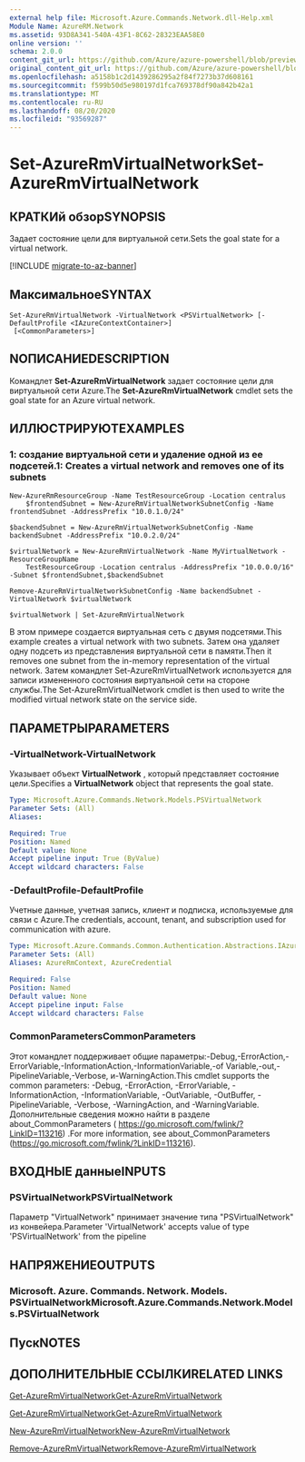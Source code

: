 ```yaml
---
external help file: Microsoft.Azure.Commands.Network.dll-Help.xml
Module Name: AzureRM.Network
ms.assetid: 93D8A341-540A-43F1-8C62-28323EAA58E0
online version: ''
schema: 2.0.0
content_git_url: https://github.com/Azure/azure-powershell/blob/preview/src/ResourceManager/Network/Commands.Network/help/Set-AzureRmVirtualNetwork.md
original_content_git_url: https://github.com/Azure/azure-powershell/blob/preview/src/ResourceManager/Network/Commands.Network/help/Set-AzureRmVirtualNetwork.md
ms.openlocfilehash: a5158b1c2d1439286295a2f84f7273b37d608161
ms.sourcegitcommit: f599b50d5e980197d1fca769378df90a842b42a1
ms.translationtype: MT
ms.contentlocale: ru-RU
ms.lasthandoff: 08/20/2020
ms.locfileid: "93569287"
---
```

# <span data-ttu-id="81e1f-101">Set-AzureRmVirtualNetwork</span><span class="sxs-lookup"><span data-stu-id="81e1f-101">Set-AzureRmVirtualNetwork</span></span>

## <span data-ttu-id="81e1f-102">КРАТКИй обзор</span><span class="sxs-lookup"><span data-stu-id="81e1f-102">SYNOPSIS</span></span>
<span data-ttu-id="81e1f-103">Задает состояние цели для виртуальной сети.</span><span class="sxs-lookup"><span data-stu-id="81e1f-103">Sets the goal state for a virtual network.</span></span>

[!INCLUDE [migrate-to-az-banner](../../includes/migrate-to-az-banner.md)]

## <span data-ttu-id="81e1f-104">Максимальное</span><span class="sxs-lookup"><span data-stu-id="81e1f-104">SYNTAX</span></span>

```
Set-AzureRmVirtualNetwork -VirtualNetwork <PSVirtualNetwork> [-DefaultProfile <IAzureContextContainer>]
 [<CommonParameters>]
```

## <span data-ttu-id="81e1f-105">NОПИСАНИЕ</span><span class="sxs-lookup"><span data-stu-id="81e1f-105">DESCRIPTION</span></span>
<span data-ttu-id="81e1f-106">Командлет **Set-AzureRmVirtualNetwork** задает состояние цели для виртуальной сети Azure.</span><span class="sxs-lookup"><span data-stu-id="81e1f-106">The **Set-AzureRmVirtualNetwork** cmdlet sets the goal state for an Azure virtual network.</span></span>

## <span data-ttu-id="81e1f-107">ИЛЛЮСТРИРУЮТ</span><span class="sxs-lookup"><span data-stu-id="81e1f-107">EXAMPLES</span></span>

### <span data-ttu-id="81e1f-108">1: создание виртуальной сети и удаление одной из ее подсетей.</span><span class="sxs-lookup"><span data-stu-id="81e1f-108">1: Creates a virtual network and removes one of its subnets</span></span>
```
New-AzureRmResourceGroup -Name TestResourceGroup -Location centralus
    $frontendSubnet = New-AzureRmVirtualNetworkSubnetConfig -Name frontendSubnet -AddressPrefix "10.0.1.0/24"

$backendSubnet = New-AzureRmVirtualNetworkSubnetConfig -Name backendSubnet -AddressPrefix "10.0.2.0/24"

$virtualNetwork = New-AzureRmVirtualNetwork -Name MyVirtualNetwork -ResourceGroupName 
    TestResourceGroup -Location centralus -AddressPrefix "10.0.0.0/16" -Subnet $frontendSubnet,$backendSubnet

Remove-AzureRmVirtualNetworkSubnetConfig -Name backendSubnet -VirtualNetwork $virtualNetwork

$virtualNetwork | Set-AzureRmVirtualNetwork
```

<span data-ttu-id="81e1f-109">В этом примере создается виртуальная сеть с двумя подсетями.</span><span class="sxs-lookup"><span data-stu-id="81e1f-109">This example creates a virtual network with two subnets.</span></span> <span data-ttu-id="81e1f-110">Затем она удаляет одну подсеть из представления виртуальной сети в памяти.</span><span class="sxs-lookup"><span data-stu-id="81e1f-110">Then it removes one subnet from the in-memory representation of the virtual network.</span></span> <span data-ttu-id="81e1f-111">Затем командлет Set-AzureRmVirtualNetwork используется для записи измененного состояния виртуальной сети на стороне службы.</span><span class="sxs-lookup"><span data-stu-id="81e1f-111">The Set-AzureRmVirtualNetwork cmdlet is then used to write the modified virtual network state on the service side.</span></span>

## <span data-ttu-id="81e1f-112">ПАРАМЕТРЫ</span><span class="sxs-lookup"><span data-stu-id="81e1f-112">PARAMETERS</span></span>

### <span data-ttu-id="81e1f-113">-VirtualNetwork</span><span class="sxs-lookup"><span data-stu-id="81e1f-113">-VirtualNetwork</span></span>
<span data-ttu-id="81e1f-114">Указывает объект **VirtualNetwork** , который представляет состояние цели.</span><span class="sxs-lookup"><span data-stu-id="81e1f-114">Specifies a **VirtualNetwork** object that represents the goal state.</span></span>

```yaml
Type: Microsoft.Azure.Commands.Network.Models.PSVirtualNetwork
Parameter Sets: (All)
Aliases: 

Required: True
Position: Named
Default value: None
Accept pipeline input: True (ByValue)
Accept wildcard characters: False
```

### <span data-ttu-id="81e1f-115">-DefaultProfile</span><span class="sxs-lookup"><span data-stu-id="81e1f-115">-DefaultProfile</span></span>
<span data-ttu-id="81e1f-116">Учетные данные, учетная запись, клиент и подписка, используемые для связи с Azure.</span><span class="sxs-lookup"><span data-stu-id="81e1f-116">The credentials, account, tenant, and subscription used for communication with azure.</span></span>

```yaml
Type: Microsoft.Azure.Commands.Common.Authentication.Abstractions.IAzureContextContainer
Parameter Sets: (All)
Aliases: AzureRmContext, AzureCredential

Required: False
Position: Named
Default value: None
Accept pipeline input: False
Accept wildcard characters: False
```

### <span data-ttu-id="81e1f-117">CommonParameters</span><span class="sxs-lookup"><span data-stu-id="81e1f-117">CommonParameters</span></span>
<span data-ttu-id="81e1f-118">Этот командлет поддерживает общие параметры:-Debug,-ErrorAction,-ErrorVariable,-InformationAction,-InformationVariable,-of Variable,-out,-PipelineVariable,-Verbose, и-WarningAction.</span><span class="sxs-lookup"><span data-stu-id="81e1f-118">This cmdlet supports the common parameters: -Debug, -ErrorAction, -ErrorVariable, -InformationAction, -InformationVariable, -OutVariable, -OutBuffer, -PipelineVariable, -Verbose, -WarningAction, and -WarningVariable.</span></span> <span data-ttu-id="81e1f-119">Дополнительные сведения можно найти в разделе about_CommonParameters ( https://go.microsoft.com/fwlink/?LinkID=113216) .</span><span class="sxs-lookup"><span data-stu-id="81e1f-119">For more information, see about_CommonParameters (https://go.microsoft.com/fwlink/?LinkID=113216).</span></span>

## <span data-ttu-id="81e1f-120">ВХОДНЫЕ данные</span><span class="sxs-lookup"><span data-stu-id="81e1f-120">INPUTS</span></span>

### <span data-ttu-id="81e1f-121">PSVirtualNetwork</span><span class="sxs-lookup"><span data-stu-id="81e1f-121">PSVirtualNetwork</span></span>
<span data-ttu-id="81e1f-122">Параметр "VirtualNetwork" принимает значение типа "PSVirtualNetwork" из конвейера.</span><span class="sxs-lookup"><span data-stu-id="81e1f-122">Parameter 'VirtualNetwork' accepts value of type 'PSVirtualNetwork' from the pipeline</span></span>

## <span data-ttu-id="81e1f-123">НАПРЯЖЕНИЕ</span><span class="sxs-lookup"><span data-stu-id="81e1f-123">OUTPUTS</span></span>

### <span data-ttu-id="81e1f-124">Microsoft. Azure. Commands. Network. Models. PSVirtualNetwork</span><span class="sxs-lookup"><span data-stu-id="81e1f-124">Microsoft.Azure.Commands.Network.Models.PSVirtualNetwork</span></span>

## <span data-ttu-id="81e1f-125">Пуск</span><span class="sxs-lookup"><span data-stu-id="81e1f-125">NOTES</span></span>

## <span data-ttu-id="81e1f-126">ДОПОЛНИТЕЛЬНЫЕ ССЫЛКИ</span><span class="sxs-lookup"><span data-stu-id="81e1f-126">RELATED LINKS</span></span>

[<span data-ttu-id="81e1f-127">Get-AzureRmVirtualNetwork</span><span class="sxs-lookup"><span data-stu-id="81e1f-127">Get-AzureRmVirtualNetwork</span></span>](./Get-AzureRmVirtualNetwork.md)

[<span data-ttu-id="81e1f-128">Get-AzureRmVirtualNetwork</span><span class="sxs-lookup"><span data-stu-id="81e1f-128">Get-AzureRmVirtualNetwork</span></span>](./Get-AzureRmVirtualNetwork.md)

[<span data-ttu-id="81e1f-129">New-AzureRmVirtualNetwork</span><span class="sxs-lookup"><span data-stu-id="81e1f-129">New-AzureRmVirtualNetwork</span></span>](./New-AzureRmVirtualNetwork.md)

[<span data-ttu-id="81e1f-130">Remove-AzureRmVirtualNetwork</span><span class="sxs-lookup"><span data-stu-id="81e1f-130">Remove-AzureRmVirtualNetwork</span></span>](./Remove-AzureRmVirtualNetwork.md)


